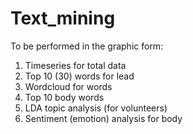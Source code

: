 # Text_mining


To be performed in the graphic form:
1. Timeseries for total data
2. Top 10 (30) words for lead
3. Wordcloud for words
4. Top 10 body words
5. LDA topic analysis (for volunteers)
6. Sentiment (emotion) analysis for body
